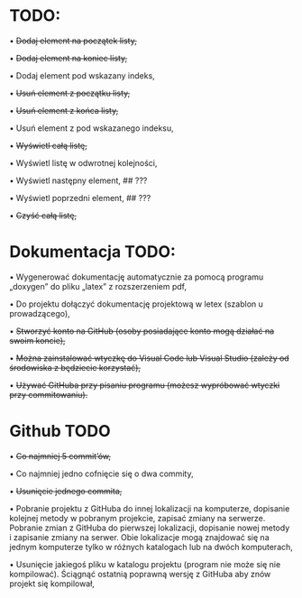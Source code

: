 # TODO:

• ~~Dodaj element na początek listy,~~

• ~~Dodaj element na koniec listy,~~

• Dodaj element pod wskazany indeks,

• ~~Usuń element z początku listy,~~ 

• ~~Usuń element z końca listy,~~ 

• Usuń element z pod wskazanego indeksu,

• ~~Wyświetl całą listę,~~

• Wyświetl listę w odwrotnej kolejności,

• Wyświetl następny element, ## ???

• Wyświetl poprzedni element, ## ???

• ~~Czyść całą listę,~~

# Dokumentacja TODO:

• Wygenerować dokumentację automatycznie za pomocą programu „doxygen” do pliku „latex”
z rozszerzeniem pdf,

• Do projektu dołączyć dokumentację projektową w letex (szablon u prowadzącego),

• ~~Stworzyć konto na GitHub (osoby posiadające konto mogą działać na swoim koncie),~~

• ~~Można zainstalować wtyczkę do Visual Code lub Visual Studio (zależy od środowiska
z będziecie korzystać),~~

• ~~Używać GitHuba przy pisaniu programu (możesz wypróbować wtyczki przy commitowaniu).~~

# Github TODO
• ~~Co najmniej 5 commit’ów,~~

• Co najmniej jedno cofnięcie się o dwa commity,

• ~~Usunięcie jednego commita,~~

• Pobranie projektu z GitHuba do innej lokalizacji na komputerze, dopisanie kolejnej metody
w pobranym projekcie, zapisać zmiany na serwerze. Pobranie zmian z GitHuba do pierwszej
lokalizacji, dopisanie nowej metody i zapisanie zmiany na serwer. Obie lokalizacje mogą
znajdować się na jednym komputerze tylko w różnych katalogach lub na dwóch komputerach,

• Usunięcie jakiegoś pliku w katalogu projektu (program nie może się nie kompilować).
Ściągnąć ostatnią poprawną wersję z GitHuba aby znów projekt się kompilował,
